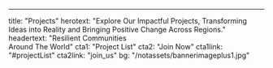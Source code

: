 ---

title: "Projects"
herotext: "Explore Our Impactful Projects, Transforming Ideas into Reality and Bringing Positive Change Across Regions."
headertext: "Resilient Communities<br>Around The World"
cta1: "Project List"
cta2: "Join Now"
cta1link: "#projectList"
cta2link: "join_us"
bg: "/notassets/bannerimageplus1.jpg"
